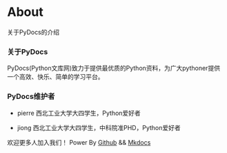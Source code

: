﻿# About
关于PyDocs的介绍

### 关于PyDocs
PyDocs(Python文库网)致力于提供最优质的Python资料，为广大pythoner提供一个高效、快乐、简单的学习平台。

### PyDocs维护者
- pierre
	西北工业大学大四学生，Python爱好者

- jiong
	西北工业大学大四学生，中科院准PHD，Python爱好者

欢迎更多人加入我们！
Power By [Github](https://github.com/pierre94/PyDocs) && [Mkdocs](http://www.mkdocs.org/)